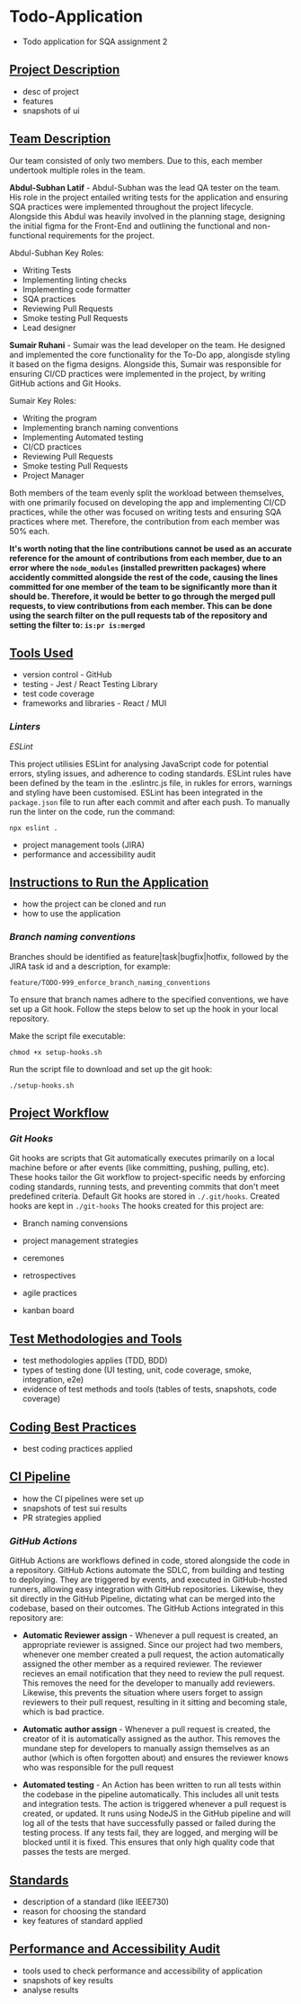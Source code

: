 # Todo-Application

- Todo application for SQA assignment 2

## <ins>Project Description</ins>

- desc of project
- features
- snapshots of ui

## <ins>Team Description</ins>
Our team consisted of only two members. Due to this, each member undertook multiple roles in the team.

**Abdul-Subhan Latif** - Abdul-Subhan was the lead QA tester on the team. His role in the project entailed writing tests for the application and ensuring SQA practices were implemented throughout the project lifecycle. Alongside this Abdul was heavily involved in the planning stage, designing the initial figma for the Front-End and outlining the functional and non-functional requirements for the project.

Abdul-Subhan Key Roles:
- Writing Tests
- Implementing linting checks
- Implementing code formatter
- SQA practices
- Reviewing Pull Requests
- Smoke testing Pull Requests
- Lead designer
  
**Sumair Ruhani** - Sumair was the lead developer on the team. He designed and implemented the core functionality for the To-Do app, alongisde styling it based on the figma designs. Alongside this, Sumair was responsible for ensuring CI/CD practices were implemented in the project, by writing GitHub actions and Git Hooks. 

Sumair Key Roles:
- Writing the program
- Implementing branch naming conventions
- Implementing Automated testing
- CI/CD practices
- Reviewing Pull Requests
- Smoke testing Pull Requests
- Project Manager
  
Both members of the team evenly split the workload between themselves, with one primarily focused on developing the app and implementing CI/CD practices, while the other was focused on writing tests and ensuring SQA practices where met. Therefore, the contribution from each member was 50% each.

**It's worth noting that the line contributions cannot be used as an accurate reference for the amount of contributions from each member, due to an error where the `node_modules` (installed prewritten packages) where accidently committed alongside the rest of the code, causing the lines committed for one member of the team to be significantly more than it should be. Therefore, it would be better to go through the merged pull requests, to view contributions from each member. This can be done using the search filter on the pull requests tab of the repository and setting the filter to: `is:pr is:merged`**

## <ins>Tools Used</ins>

- version control - GitHub
- testing - Jest / React Testing Library
- test code coverage
- frameworks and libraries - React / MUI

### _Linters_

_ESLint_

This project utilisies ESLint for analysing JavaScript code for potential errors, styling issues, and adherence to coding standards.
ESLint rules have been defined by the team in the .eslintrc.js file, in rukles for errors, warnings and styling have been customised.
ESLint has been integrated in the `package.json` file to run after each commit and after each push.
To manually run the linter on the code, run the command:

```
npx eslint .
```

- project management tools (JIRA)
- performance and accessibility audit

## <ins>Instructions to Run the Application</ins>

- how the project can be cloned and run
- how to use the application

### _Branch naming conventions_

Branches should be identified as feature|task|bugfix|hotfix, followed by the JIRA task id and a description, for example:

```
feature/TODO-999_enforce_branch_naming_conventions
```

To ensure that branch names adhere to the specified conventions, we have set up a Git hook. Follow the steps below to set up the hook in your local repository.

Make the script file executable:

```
chmod +x setup-hooks.sh
```

Run the script file to download and set up the git hook:

```
./setup-hooks.sh
```

## <ins>Project Workflow</ins>

### _Git Hooks_

Git hooks are scripts that Git automatically executes primarily on a local machine before or after events (like committing, pushing, pulling, etc).
These hooks tailor the Git workflow to project-specific needs by enforcing coding standards, running tests, and preventing commits that don't meet predefined criteria.
Default Git hooks are stored in `./.git/hooks`.
Created hooks are kept in `./git-hooks`
The hooks created for this project are:

- Branch naming convensions

- project management strategies
- ceremones
- retrospectives
- agile practices
- kanban board

## <ins>Test Methodologies and Tools</ins>

- test methodologies applies (TDD, BDD)
- types of testing done (UI testing, unit, code coverage, smoke, integration, e2e)
- evidence of test methods and tools (tables of tests, snapshots, code coverage)

## <ins>Coding Best Practices</ins>

- best coding practices applied

## <ins>CI Pipeline</ins>

- how the CI pipelines were set up
- snapshots of test sui results
- PR strategies applied

### _GitHub Actions_

GitHub Actions are workflows defined in code, stored alongside the code in a repository.
GitHub Actions automate the SDLC, from building and testing to deploying.
They are triggered by events, and executed in GitHub-hosted runners, allowing easy integration with GitHub repositories. Likewise, they sit directly in the GitHub Pipeline, dictating what can be merged into the codebase, based on their outcomes.
The GitHub Actions integrated in this repository are:

- **Automatic Reviewer assign** - Whenever a pull request is created, an appropriate reviewer is assigned. Since our project had two members, whenever one member created a pull request, the action automatically assigned the other member as a required reviewer. The reviewer recieves an email notification that they need to review the pull request. This removes the need for the developer to manually add reviewers. Likewise, this prevents the situation where users forget to assign reviewers to their pull request, resulting in it sitting and becoming stale, which is bad practice.

- **Automatic author assign** - Whenever a pull request is created, the creator of it is automatically assigned as the author. This removes the mundane step for developers to manually assign themselves as an author (which is often forgotten about) and ensures the reviewer knows who was responsible for the pull request

- **Automated testing** - An Action has been written to run all tests within the codebase in the pipeline automatically. This includes all unit tests and integration tests. The action is triggered whenever a pull request is created, or updated. It runs using NodeJS in the GitHub pipeline and will log all of the tests that have successfully passed or failed during the testing process. If any tests fail, they are logged, and merging will be blocked until it is fixed. This ensures that only high quality code that passes the tests are merged.

## <ins>Standards</ins>

- description of a standard (like IEEE730)
- reason for choosing the standard
- key features of standard applied

## <ins>Performance and Accessibility Audit</ins>

- tools used to check performance and accessibility of application
- snapshots of key results
- analyse results
